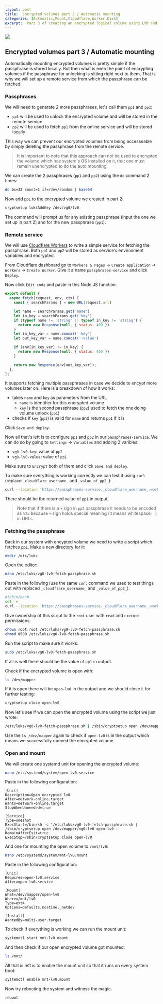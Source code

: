 ```yaml
---
layout: post
title:  Encrypted volumes part 3 / Automatic mounting
categories: [Automatic,Mount,Cloudflare,Worker,Disk]
excerpt:  Part 3 of creating an encrypted logical volume using LVM and LUKS with automatic mounting.
---
```


![]({{site.baseurl}}/images/2024-02-06-encrypted-volumes-part-3-automatic-mounting.png)

## Encrypted volumes part 3 / Automatic mounting

Automatically mounting encrypted volumes is pretty simple if the passphrase is stored locally. But then what is even the point of encrypting volumes if the passphrase for unlocking is sitting right next to them. That is why we will set up a remote service from which the passphrase can be fetched.

### Passphrases

We will need to generate 2 more passphrases, let's call them `pp1` and `pp2`:
- `pp1` will be used to unlock the encrypted volume and will be stored in the remote service
- `pp2` will be used to fetch `pp1` from the online service and will be stored locally

This way we can prevent our encrypted volumes from being accesseable by simply deleting the passphrase from the remote service.

> It is important to note that this approach can not be used to encrypted the volume which has system's OS installed on it, that one must remain unencrypted to do the auto mounting.

We can create the 2 passphrases (`pp1` and `pp2`) using the `dd` command 2 times:
```bash
dd bs=32 count=1 if=/dev/random | base64
```

Now add `pp1` to the encrypted volume we created in part 2:
```bash
cryptsetup luksAddKey /dev/vg0/lv0
```

The command will prompt us for any existing passphrase (input the one we set up in part 2) and for the new passphrase (`pp1`).

### Remote service

We will use [Cloudflare Workers](https://workers.cloudflare.com/) to write a simple service for fetching the passphrase. Both `pp1` and `pp2` will be stored as service's environment variables and encrypted.

From Cloudflare dashboard go to `Workers & Pages` -> `Create application` -> `Workers` -> `Create Worker`. Give it a name `passphrases-service` and click `Deploy`.

Now click `Edit code` and paste in this Node JS function:
```javascript
export default {
  async fetch(request, env, ctx) {
    const { searchParams } = new URL(request.url)

    let name = searchParams.get('name')
    let in_key = searchParams.get('key')
    if (typeof name != 'string' || typeof in_key != 'string') {
      return new Response(null, { status: 400 })
    }
    let in_key_var = name.concat('-key')
    let out_key_var = name.concat('-value')

    if (env[in_key_var] != in_key) {
      return new Response(null, { status: 400 })
    }

    return new Response(env[out_key_var]);
  },
};
```

It supports fetching multiple passphrases in case we decide to encypt more volumes later on. Here is a breakdown of how it works:

- takes `name` and `key` as parameters from the URL
  - `name` is identifier for this encrypted volume
  - `key` is the second passphrase (`pp2`) used to fetch the one doing volume unlock (`pp1`)
- checks if `key` (`pp2`) is valid for `name` and returns `pp1` if it is

Click `Save and deploy`.

Now all that's left is to configure `pp1` and `pp2` in our `passphrases-service`. We can do so by going to `Settings` -> `Variables` and adding 2 varibles:
- `vg0-lv0-key`: value of `pp2`
- `vg0-lv0-value`: value of `pp1`

Make sure to `Encrypt` both of them and click `Save and deploy`.

To make sure everything is working correctly we can test it using `curl` (replace `_cloudflare_username_` and `_value_of_pp2_`):
```bash
curl --location 'https://passphrases-service._cloudflare_username_.workers.dev/?name=vg0-lv0&key=_value_of_pp2_'
```

There should be the returned value of `pp1` in output.

> Note that if there is a `+` sign in `pp2` passphrase it needs to be encoded as `%2b` because `+` sign holds special meaning (it means whitespace: ` `) in URLs.

### Fetching the passphrase

Back in our system with encypted volume we need to write a script which fetches `pp1`.
Make a new directory for it:
```bash
mkdir /etc/luks
```
Open the editor:
```bash
nano /etc/luks/vg0-lv0-fetch-passphrase.sh
```
Paste in the following (use the same `curl` command we used to test things out with replaced `_cloudflare_username_` and `_value_of_pp2_`):
```bash
#!/bin/bash
set -e
curl --location 'https://passphrases-service._cloudflare_username_.workers.dev/?name=vg0-lv0&key=_value_of_pp2_'
```

Give ownership of this script to the `root` user with `read` and `execute` permissions:
```bash
chown root:root /etc/luks/vg0-lv0-fetch-passphrase.sh
chmod 0500 /etc/luks/vg0-lv0-fetch-passphrase.sh
```

Run the script to make sure it works:
```bash
sudo /etc/luks/vg0-lv0-fetch-passphrase.sh
```

If all is well there should be the value of `pp1` in output.

Check if the encrypted volume is open with:
```bash
ls /dev/mapper
```
If it is open there will be `open-lv0` in the output and we should close it for further testing:
```bash
cryptsetup close open-lv0
```

Now let's see if we can open the encrypted volume using the script we just wrote:
```bash
/etc/luks/vg0-lv0-fetch-passphrase.sh | /sbin/cryptsetup open /dev/mapper/vg0-lv0 open-lv0 -
```

Use the `ls /dev/mapper` again to check if `open-lv0` is in the output which means we successfully opened the encrypted volume.

### Open and mount

We will create one systemd unit for opening the encrypted volume:
```bash
nano /etc/systemd/system/open-lv0.service
```
Paste in the following configuration:
```
[Unit]
Description=Open encrypted lv0
After=network-online.target
Wants=network-online.target
StopWhenUnneeded=true

[Service]
Type=oneshot
ExecStart=/bin/sh -c '/etc/luks/vg0-lv0-fetch-passphrase.sh | /sbin/cryptsetup open /dev/mapper/vg0-lv0 open-lv0 -'
RemainAfterExit=true
ExecStop=/sbin/cryptsetup close open-lv0
```

And one for mounting the open volume to `/mnt/lv0`:
```bash
nano /etc/systemd/system/mnt-lv0.mount
```
Paste in the following configuration:
```
[Unit]
Requires=open-lv0.service
After=open-lv0.service

[Mount]
What=/dev/mapper/open-lv0
Where=/mnt/lv0
Type=ext4
Options=defaults,noatime,_netdev

[Install]
WantedBy=multi-user.target
```

To check if everything is working we can run the mount unit:
```bash
systemctl start mnt-lv0.mount
```

And then check if our open encrypted volume got mounted:
```bash
ls /mnt/
```

All that is left is to enable the mount unit so that it runs on every system boot:
```bash
systemctl enable mnt-lv0.mount
```

Now try rebooting the system and witness the magic.
```bash
reboot
```
